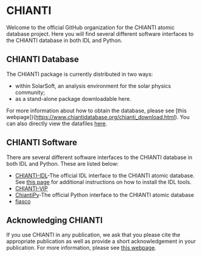 # CHIANTI

Welcome to the official GitHub organization for the CHIANTI atomic database project.
Here you will find several different software interfaces to the CHIANTI database in both IDL and Python.

## CHIANTI Database

The CHIANTI package is currently distributed in two ways:

- within SolarSoft, an analysis environment for the solar physics community;
- as a stand-alone package downloadable here.

For more information about how to obtain the database, please see [this webpage])(https://www.chiantidatabase.org/chianti_download.html).
You can also directly view the datafiles [here](https://db.chiantidatabase.org/).

## CHIANTI Software

There are several different software interfaces to the CHIANTI database in both IDL and Python.
These are listed below:

- [CHIANTI-IDL](https://github.com/chianti-atomic/chianti-idl)-The official IDL interface to the CHIANTI atomic database. See [this page](https://www.chiantidatabase.org/chianti_download.html) for additional instructions on how to install the IDL tools.
-  [CHIANTI-VIP](https://github.com/chianti-vip/)
- [ChiantiPy](https://github.com/chianti-atomic/ChiantiPy)-The official Python interface to the CHIANTI atomic database
- [fiasco](https://github.com/wtbarnes/fiasco/)

## Acknowledging CHIANTI

If you use CHIANTI in any publication, we ask that you please cite the appropriate publication as well as provide a short acknowledgement in your publication.
For more information, please see [this webpage](https://www.chiantidatabase.org/referencing.html).
